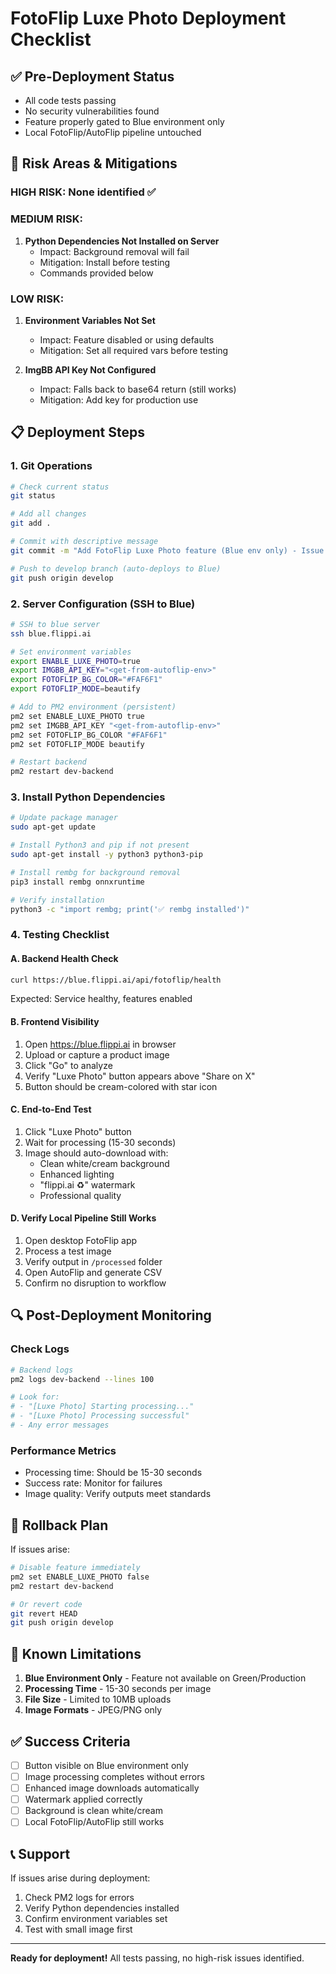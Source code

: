 # FotoFlip Luxe Photo Deployment Checklist

## ✅ Pre-Deployment Status
- All code tests passing
- No security vulnerabilities found
- Feature properly gated to Blue environment only
- Local FotoFlip/AutoFlip pipeline untouched

## 🚨 Risk Areas & Mitigations

### HIGH RISK: None identified ✅

### MEDIUM RISK:
1. **Python Dependencies Not Installed on Server**
   - Impact: Background removal will fail
   - Mitigation: Install before testing
   - Commands provided below

### LOW RISK:
1. **Environment Variables Not Set**
   - Impact: Feature disabled or using defaults
   - Mitigation: Set all required vars before testing

2. **ImgBB API Key Not Configured**
   - Impact: Falls back to base64 return (still works)
   - Mitigation: Add key for production use

## 📋 Deployment Steps

### 1. Git Operations
```bash
# Check current status
git status

# Add all changes
git add .

# Commit with descriptive message
git commit -m "Add FotoFlip Luxe Photo feature (Blue env only) - Issue #175"

# Push to develop branch (auto-deploys to Blue)
git push origin develop
```

### 2. Server Configuration (SSH to Blue)
```bash
# SSH to blue server
ssh blue.flippi.ai

# Set environment variables
export ENABLE_LUXE_PHOTO=true
export IMGBB_API_KEY="<get-from-autoflip-env>"
export FOTOFLIP_BG_COLOR="#FAF6F1"
export FOTOFLIP_MODE=beautify

# Add to PM2 environment (persistent)
pm2 set ENABLE_LUXE_PHOTO true
pm2 set IMGBB_API_KEY "<get-from-autoflip-env>"
pm2 set FOTOFLIP_BG_COLOR "#FAF6F1"
pm2 set FOTOFLIP_MODE beautify

# Restart backend
pm2 restart dev-backend
```

### 3. Install Python Dependencies
```bash
# Update package manager
sudo apt-get update

# Install Python3 and pip if not present
sudo apt-get install -y python3 python3-pip

# Install rembg for background removal
pip3 install rembg onnxruntime

# Verify installation
python3 -c "import rembg; print('✅ rembg installed')"
```

### 4. Testing Checklist

#### A. Backend Health Check
```bash
curl https://blue.flippi.ai/api/fotoflip/health
```
Expected: Service healthy, features enabled

#### B. Frontend Visibility
1. Open https://blue.flippi.ai in browser
2. Upload or capture a product image
3. Click "Go" to analyze
4. Verify "Luxe Photo" button appears above "Share on X"
5. Button should be cream-colored with star icon

#### C. End-to-End Test
1. Click "Luxe Photo" button
2. Wait for processing (15-30 seconds)
3. Image should auto-download with:
   - Clean white/cream background
   - Enhanced lighting
   - "flippi.ai ♻️" watermark
   - Professional quality

#### D. Verify Local Pipeline Still Works
1. Open desktop FotoFlip app
2. Process a test image
3. Verify output in `/processed` folder
4. Open AutoFlip and generate CSV
5. Confirm no disruption to workflow

## 🔍 Post-Deployment Monitoring

### Check Logs
```bash
# Backend logs
pm2 logs dev-backend --lines 100

# Look for:
# - "[Luxe Photo] Starting processing..."
# - "[Luxe Photo] Processing successful"
# - Any error messages
```

### Performance Metrics
- Processing time: Should be 15-30 seconds
- Success rate: Monitor for failures
- Image quality: Verify outputs meet standards

## 🚧 Rollback Plan

If issues arise:
```bash
# Disable feature immediately
pm2 set ENABLE_LUXE_PHOTO false
pm2 restart dev-backend

# Or revert code
git revert HEAD
git push origin develop
```

## 📝 Known Limitations

1. **Blue Environment Only** - Feature not available on Green/Production
2. **Processing Time** - 15-30 seconds per image
3. **File Size** - Limited to 10MB uploads
4. **Image Formats** - JPEG/PNG only

## ✅ Success Criteria

- [ ] Button visible on Blue environment only
- [ ] Image processing completes without errors
- [ ] Enhanced image downloads automatically
- [ ] Watermark applied correctly
- [ ] Background is clean white/cream
- [ ] Local FotoFlip/AutoFlip still works

## 📞 Support

If issues arise during deployment:
1. Check PM2 logs for errors
2. Verify Python dependencies installed
3. Confirm environment variables set
4. Test with small image first

---

**Ready for deployment!** All tests passing, no high-risk issues identified.